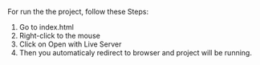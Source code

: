For run the the project, follow these Steps:
1. Go to index.html
2. Right-click to the mouse
3. Click on Open with Live Server
4. Then you automaticaly redirect to browser and project will be running.
